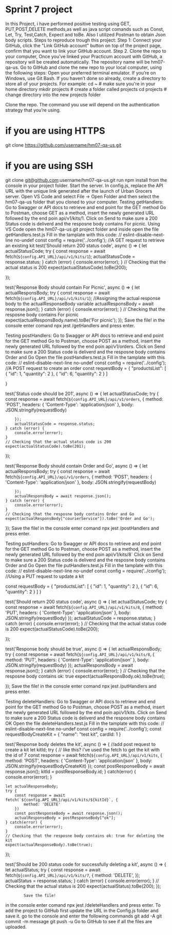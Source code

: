 # Sprint 7 project
In this Project, i have performed positive testing using  GET, PUT,POST,DELETE methods,as well as java script comands such as Const, Let, Try, Test,Catch, Expect and toBe. Also I utilized Postman to obtain Json body scripts.
Steps to reproduce trough this project:
Step 1: Connect your GitHub, click the "Link GitHub account" button on top of the project page, confirm that you want to link your GitHub account. 
Step 2. Clone the repo to your computer, Once you’ve linked your Practicum account with GitHub, a repository will be created automatically. The repository name will be hm07-qa-us.
Go to GitHub and clone the new repo to your local computer, using the following steps:
Open your preferred terminal emulator. If you’re on Windows, use Git Bash.
If you haven’t done so already, create a directory to store all of your projects. For example:
 cd ~               # make sure you're in your home directory
 mkdir projects     # create a folder called projects
 cd projects        # change directory into the new projects folder
  
Clone the repo. The command you use will depend on the authentication strategy that you’re using.
 # if you are using HTTPS
 git clone https://github.com/username/hm07-qa-us.git
 
 # if you are using SSH
 git clone git@github.com:username/hm07-qa-us.git
  run npm install from the console in your project folder.
  Start the server. 
  In config.js, replace the API URL with the unique link generated after the launch of Urban Grocers server. 
  Open VS Code and select File → Open Folder and then select the hm07-qa-us folder that you cloned to your computer.
  Testing getHandlers: 
  Go to Swagger or API docs to retrieve and end point for the GET method
  Go to Postman, choose GET as a method, insert the newly generated URL followed by the end poin api/v1/kits/1. Click on Send to make sure a 200 Status code is deliverd and the resposne body contains For picnic.
  Using VS Code open the hm07-qa-us.git project folder and inside open the file getHandlers.test.js
  Fill in the tamplate with this code:
  // eslint-disable-next-line no-undef
const config = require('../config');
//A GET request to retrieve an existing kit
test('Should return 200 status code', async () => {
	let actualStatusCode;
	try {
		const response = await fetch(`${config.API_URL}/api/v1/kits/1`);
		actualStatusCode = response.status;
	} catch (error) {
		console.error(error);
	}
	// Checking that the actual status is 200 
	expect(actualStatusCode).toBe(200);

});


test('Response Body should contain For Picnic', async () => {
	let actualResponsBody;
	try {
		const response = await fetch(`${config.API_URL}/api/v1/kits/1`);
		//Assigning the actual response body to the actualResponseBody variable
		actualResponsBody = await response.json();
	} catch (error) {
		console.error(error);
	}
	// Checking that the resposne body contains For picnic
	expect(actualResponsBody.name).toBe('For picnic');
});
Save the file!
in the console enter comand npx jest /getHandlers and press enter.

Testing postHandlers:
Go to Swagger or API docs to retrieve and end point for the GET method
  Go to Postman, choose POST as a method, insert the newly generated URL followed by the end poin api/v1/orders. Click on Send to make sure a 200 Status code is deliverd and the resposne body contains Order and Go
  Open the file postHandlers.test.js
  Fill in the tamplate with this code:
  // eslint-disable-next-line no-undef
const config = require('../config');
//A POST request to create an order
const requestBody = {
	"productsList": [
        {
            "id": 1,
            "quantity": 2
        },
        {
            "id": 6,
            "quantity": 2
        }
    ]
	
}

test('Status code should be 201', async () => {
	let actualStatusCode;
    try {
		const response = await fetch(`${config.API_URL}/api/v1/orders`, {
			method: 'POST',
			headers: {
			'Content-Type': 'application/json'
			},
			body: JSON.stringify(requestBody)
		
		});
		actualStatusCode = response.status;
	} catch (error) {
		console.error(error);
	}
	// Checking that the actual status code is 200 
	expect(actualStatusCode).toBe(201);
});

test('Response Body should contain Order and Go', async () => {
	let actualResponsBody;
    try {
		const response = await fetch(`${config.API_URL}/api/v1/orders`, {
			method: 'POST',
			headers: {
			'Content-Type': 'application/json'
			},
			body: JSON.stringify(requestBody)
		
		});
		actualResponsBody = await response.json();
	} catch (error) {
		console.error(error);
	}
	// Checking that the resposne body contains Order and Go
	expect(actualResponsBody["courierService"]).toBe('Order and Go');
});
Save the file!
in the console enter comand npx jest /postHandlers and press enter.

Testing putHandlers:
Go to Swagger or API docs to retrieve and end point for the GET method
  Go to Postman, choose POST as a method, insert the newly generated URL followed by the end poin api/v1/kits/8` Click on Send to make sure a 200 Status code is deliverd and the resposne body contains Order and Go
  Open the file putHandlers.test.js
  Fill in the tamplate with this code:
  // eslint-disable-next-line no-undef
const config = require('../config');
//Using a PUT request to update a kit

const requestBody = {
	"productsList": [
        {
            "id": 1,
            "quantity": 2
        },
        {
            "id": 6,
            "quantity": 2
        }
    ]
}


test('Should return 200 status code', async () => {
	let actualStatusCode;
    try {
		const response = await fetch(`${config.API_URL}/api/v1/kits/8`, {
			method: 'PUT',
			headers: {
			'Content-Type': 'application/json'
			},
			body: JSON.stringify(requestBody)
		});
		actualStatusCode = response.status;
	} catch (error) {
		console.error(error);
	}
	// Checking that the actual status code is 200 
	expect(actualStatusCode).toBe(200);

});

test('Response body should be true', async () => {
	let actualResponsBody;
    try {
		const response = await fetch(`${config.API_URL}/api/v1/kits/8`, {
			method: 'PUT',
			headers: {
			'Content-Type': 'application/json'
			},
			body: JSON.stringify(requestBody)
		});
		actualResponsBody = await response.json();
	} catch (error) {
		console.error(error);
	}
	// Checking that the resposne body contains ok: true 
	expect(actualResponsBody.ok).toBe(true);

});
Save the file!
in the console enter comand npx jest /putHandlers and press enter.


Testing deleteHandlers:
Go to Swagger or API docs to retrieve and end point for the GET method
  Go to Postman, choose POST as a method, insert the newly generated URL followed by the end poin api/v1/kits. Click on Send to make sure a 200 Status code is deliverd and the resposne body contains OK
  Open the file deleteHandlers.test.js
  Fill in the tamplate with this code:
  // eslint-disable-next-line no-undef
const config = require('../config');
const requestBodyCreateKit = {
    "name": "test kit",
    cardId: 1
}

test('Response body deletes the kit', async () => {
    //add post request to create a kit
    let kitId;
    try {
        // like this? i've used the fetch to get the kit with the id of 7
        const response = await fetch(`${config.API_URL}/api/v1/kits`, {
            method: 'POST',
            headers: {
                'Content-Type': 'application/json'
            },
            body: JSON.stringify(requestBodyCreateKit)
        });
        const postResponseBody = await response.json();
        kitId = postResponseBody.id;
    } catch(error) {
            console.error(error);
    }

    let actualResponseBody;
    try {
        const response = await fetch(`${config.API_URL}/api/v1/kits/${kitId}`, {
            method: 'DELETE'
        })
        const postResponseBody = await response.json();
        actualResponseBody = postResponseBody["ok"];
    } catch(error) {
        console.error(error);
    }
    // Checking that the resposne body contains ok: true for deleting the kit
    expect(actualResponseBody).toBe(true);
}); 


test('Should be 200 status code for successfully deleting a kit', async () => {
    let actualStatus;
    try {
        const response = await fetch(`${config.API_URL}/api/v1/kits/7`, {
            method: 'DELETE',
        });
        actualStatus = response.status;
    } catch (error) {
        console.error(error);
    }
    // Checking that the actual status is 200 
    expect(actualStatus).toBe(200);
});
			
			Save the file!
in the console enter comand npx jest /deleteHandlers and press enter.
To add the project to GitHub first update the URL in the Config.js folder and save it.
go to the console and enter the following commands
git add -A
git commit -m message
git push -u
Go to GitHub to see if all the files are uploaded.